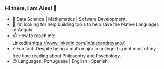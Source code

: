 ### Hi there, I am Alex! 👋

- 🔭 Data Science | Mathematics | Sofware Development.
- 🤔 I’m looking for help building tools to help save the Native Languages of Angola.
- 📫 How to reach me: LinkedIn(https://www.linkedin.com/in/alexandreyano/)
- ⚡ Fun fact: Despite being a math major in college, I spent most of my free time reading about Philosophy and Psychology.
- 😊 Languages: Portuguese | English | Spanish
